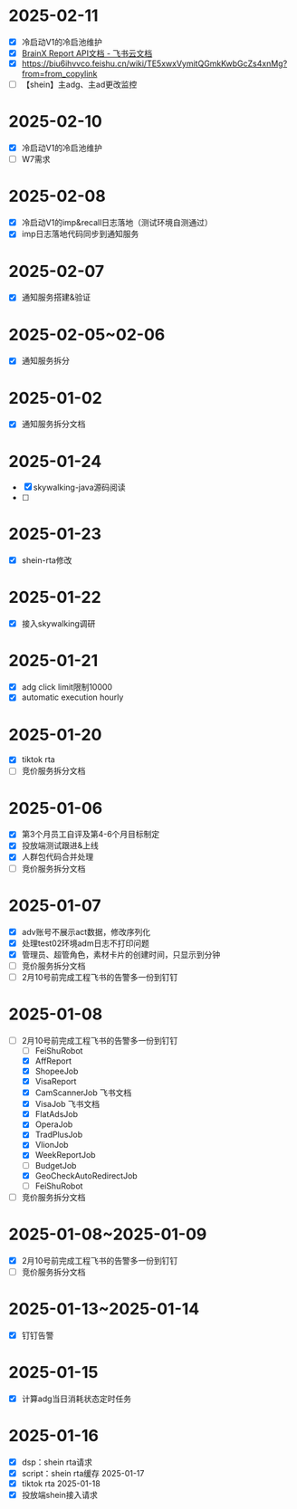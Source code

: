# 2025-02-11
- [x] 冷启动V1的冷启池维护
- [x] [‌​​​﻿‬⁠​​​‍‌‬⁠​‬‍​‍​​​‬​​‌​​​​‬​‬​‬﻿⁠‌⁠​‬‬​‍​​‬​﻿​BrainX Report API文档 - 飞书云文档](https://biu6ihvvco.feishu.cn/wiki/XMuawq39eiadQtkDr74c9PGGnTh?table=tblMqn5SpgVt9qhZ&view=vewaG0lfsp)
- [x] https://biu6ihvvco.feishu.cn/wiki/TE5xwxVymitQGmkKwbGcZs4xnMg?from=from_copylink
- [ ] 【shein】主adg、主ad更改监控
# 2025-02-10
- [x] 冷启动V1的冷启池维护
- [ ] W7需求
# 2025-02-08
- [x] 冷启动V1的imp&recall日志落地（测试环境自测通过）
- [x] imp日志落地代码同步到通知服务
# 2025-02-07
- [x] 通知服务搭建&验证
# 2025-02-05~02-06
 - [x] 通知服务拆分
# 2025-01-02
- [x] 通知服务拆分文档
# 2025-01-24
- [x] skywalking-java源码阅读
- [ ] 
# 2025-01-23
- [x] shein-rta修改
# 2025-01-22
- [x] 接入skywalking调研
# 2025-01-21
- [x] adg click limit限制10000
- [x] automatic execution hourly
# 2025-01-20
- [x] tiktok rta 
- [ ] 竞价服务拆分文档
# 2025-01-06
- [x] 第3个月员工自评及第4-6个月目标制定
- [x] 投放端测试跟进&上线
- [x] 人群包代码合并处理
- [ ] 竞价服务拆分文档
# 2025-01-07
- [x] adv账号不展示act数据，修改序列化
- [x] 处理test02环境adm日志不打印问题
- [x] 管理员、超管角色，素材卡片的创建时间，只显示到分钟
- [ ] 竞价服务拆分文档
- [ ] 2月10号前完成工程飞书的告警多一份到钉钉
# 2025-01-08
- [ ] 2月10号前完成工程飞书的告警多一份到钉钉
	- [ ] FeiShuRobot
	- [x] AffReport
	- [x] ShopeeJob
	- [x] VisaReport
	- [x] CamScannerJob 飞书文档
	- [x] VisaJob 飞书文档
	- [x] FlatAdsJob
	- [x] OperaJob
	- [x] TradPlusJob
	- [x] VlionJob
	- [x] WeekReportJob
	- [ ] BudgetJob
	- [x] GeoCheckAutoRedirectJob
	- [ ] FeiShuRobot
- [ ] 竞价服务拆分文档
# 2025-01-08~2025-01-09
- [x] 2月10号前完成工程飞书的告警多一份到钉钉
- [ ] 竞价服务拆分文档
# 2025-01-13~2025-01-14
- [x] 钉钉告警
# 2025-01-15
- [x] 计算adg当日消耗状态定时任务
# 2025-01-16
- [x] dsp：shein rta请求
- [x] script：shein rta缓存
2025-01-17
- [x] tiktok rta
2025-01-18
- [x] 投放端shein接入请求
